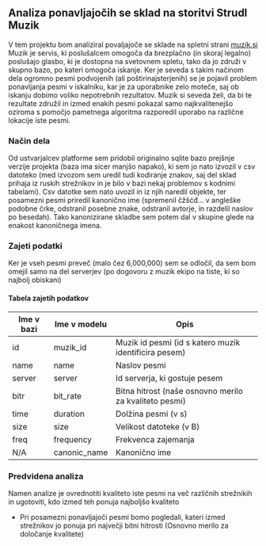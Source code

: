## Analiza ponavljajočih se sklad na storitvi Strudl Muzik

V tem projektu bom analiziral povaljajoče se sklade na spletni strani [muzik.si](http://muzik.si)
Muzik je servis, ki poslušalcem omogoča da brezplačno (in skoraj legalno) poslušajo glasbo, ki je dostopna na svetovnem spletu, tako da jo združi v skupno bazo, po kateri omogoča iskanje.
Ker je seveda s takim načinom dela ogromno pesmi podvojenih (ali poštirinajsterjenih) se je pojavil problem ponavljanja pesmi v iskalniku, kar je za uporabnike zelo moteče, saj ob iskanju dobimo voliko nepotrebnih rezultatov.
Muzik si seveda želi, da bi te rezultate združil in izmed enakih pesmi pokazal samo najkvalitenejšo oziroma s pomočjo pametnega algoritma razporedil uporabo na različne lokacije iste pesmi.

### Način dela
Od ustvarjalcev platforme sem pridobil originalno sqlite bazo prejšnje verzije projekta (baza ima sicer manjšo napako), ki sem jo nato izvozil v csv datoteko (med izvozom sem uredil tudi kodiranje znakov, saj del sklad prihaja iz ruskih strežnikov in je bilo v bazi nekaj problemov s kodnimi tabelami).
Csv datotke sem nato uvozil in iz njih naredil objekte, ter posamezni pesmi priredil kanonično ime (spremenil čžšćđ... v angleške podobne črke, odstranil posebne znake, odstranil avtorje, in razdelil naslov po besedah). 
Tako kanonizirane skladbe sem potem dal v skupine glede na enakost kanoničnega imena.

### Zajeti podatki
 
Ker je vseh pesmi preveč (malo čez 6,000,000) sem se odločil, da sem bom omejil samo na del serverjev (po dogovoru z muzik ekipo na tiste, ki so najbolj obiskani)
 
 
#### Tabela zajetih podatkov

| Ime v bazi    | Ime v modelu  | Opis                                                      |
| ------------- | ------------- | --------------------------------------------------------- |
| id            | muzik_id      | Muzik id pesmi (id s katero muzik identificira pesem)     |
| name          | name          | Naslov pesmi                                              |
| server        | server        | Id serverja, ki gostuje pesem                             |
| bitr          | bit_rate      | Bitna hitrost (naše osnovno merilo za kvaliteto pesmi)    |
| time          | duration      | Dolžina pesmi (v s)                                       |
| size          | size          | Velikost datoteke (v B)                                   |
| freq          | frequency     | Frekvenca zajemanja                                       |
| N/A           | canonic_name  | Kanonično ime                                             |


### Predvidena analiza

Namen analize je ovrednotiti kvaliteto iste pesmi na več različnih strežnikih in ugotoviti, kdo izmed teh ponuja najboljšo kvaliteto

* Pri posamezni ponavljajoči pesmi bomo pogledali, kateri izmed strežnikov jo ponuja pri največji bitni hitrosti (Osnovno merilo za določanje kvalitete)
<!-- Too much work -->
<!-- * Pogledali si bomo tudi velikost datoteke pri posamezni bitni hitrosti.
Če je velikost datoteke pri večji bitni hitrosti primerljiva z velikostjo pri veliko manjši bitni hitrosti (320 <-> 256 <-> 192 <-> 128 ...), to lahko nakazuje na nesmiselnost večje številke, saj se pogosto dogaja da ve želji po navidezno bolj kvalitetni glasbi datoteke prekodiramo iz manjše v večjo bitno hitrost, a to ne nadomesti izgubljenih podatkov pri kodiranju na manjšo bitno hitrost že prej (MP3 standard za stiskanje podatkov z izgubo)    
-->